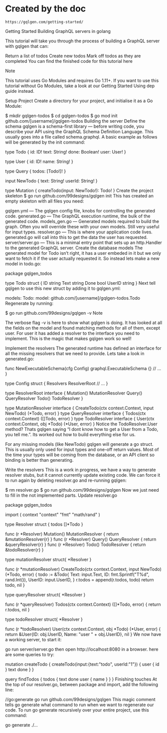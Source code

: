 # Created by the doc
    https://gqlgen.com/getting-started/

Getting Started
Building GraphQL servers in golang

This tutorial will take you through the process of building a GraphQL server with gqlgen that can:

Return a list of todos
Create new todos
Mark off todos as they are completed
You can find the finished code for this tutorial here

Note

This tutorial uses Go Modules and requires Go 1.11+. If you want to use this tutorial without Go Modules, take a look at our Getting Started Using dep guide instead.

Setup Project
Create a directory for your project, and initialise it as a Go Module:

$ mkdir gqlgen-todos
$ cd gqlgen-todos
$ go mod init github.com/[username]/gqlgen-todos
Building the server
Define the schema
gqlgen is a schema-first library — before writing code, you describe your API using the GraphQL Schema Definition Language. This usually goes into a file called schema.graphql. A basic example as follows will be generated by the init command:

type Todo {
  id: ID!
  text: String!
  done: Boolean!
  user: User!
}

type User {
  id: ID!
  name: String!
}

type Query {
  todos: [Todo!]!
}

input NewTodo {
  text: String!
  userId: String!
}

type Mutation {
  createTodo(input: NewTodo!): Todo!
}
Create the project skeleton
$ go run github.com/99designs/gqlgen init
This has created an empty skeleton with all files you need:

gqlgen.yml — The gqlgen config file, knobs for controlling the generated code.
generated.go — The GraphQL execution runtime, the bulk of the generated code.
models_gen.go — Generated models required to build the graph. Often you will override these with your own models. Still very useful for input types.
resolver.go — This is where your application code lives. generated.go will call into this to get the data the user has requested.
server/server.go — This is a minimal entry point that sets up an http.Handler to the generated GraphQL server.
Create the database models
The generated model for Todo isn’t right, it has a user embeded in it but we only want to fetch it if the user actually requested it. So instead lets make a new model in todo.go:

package gqlgen_todos

type Todo struct {
	ID     string
	Text   string
	Done   bool
	UserID string
}
Next tell gqlgen to use this new struct by adding it to gqlgen.yml:

models:
  Todo:
    model: github.com/[username]/gqlgen-todos.Todo
Regenerate by running:

$ go run github.com/99designs/gqlgen -v
Note

The verbose flag -v is here to show what gqlgen is doing. It has looked at all the fields on the model and found matching methods for all of them, except user. For user it has added a resolver to the interface you need to implement. This is the magic that makes gqlgen work so well!

Implement the resolvers
The generated runtime has defined an interface for all the missing resolvers that we need to provide. Lets take a look in generated.go:

func NewExecutableSchema(cfg Config) graphql.ExecutableSchema {}
	// ...
}

type Config struct {
	Resolvers  ResolverRoot
	// ...
}

type ResolverRoot interface {
	Mutation() MutationResolver
	Query() QueryResolver
	Todo() TodoResolver
}

type MutationResolver interface {
	CreateTodo(ctx context.Context, input NewTodo) (*Todo, error)
}
type QueryResolver interface {
	Todos(ctx context.Context) ([]Todo, error)
}
type TodoResolver interface {
	User(ctx context.Context, obj *Todo) (*User, error)
}
Notice the TodoResolver.User method? Thats gqlgen saying “I dont know how to get a User from a Todo, you tell me.”. Its worked out how to build everything else for us.

For any missing models (like NewTodo) gqlgen will generate a go struct. This is usually only used for input types and one-off return values. Most of the time your types will be coming from the database, or an API client so binding is better than generating.

Write the resolvers
This is a work in progress, we have a way to generate resolver stubs, but it cannot currently update existing code. We can force it to run again by deleting resolver.go and re-running gqlgen:

$ rm resolver.go
$ go run github.com/99designs/gqlgen
Now we just need to fill in the not implemented parts. Update resolver.go

package gqlgen_todos

import (
	context "context"
	"fmt"
	"math/rand"
)

type Resolver struct {
	todos []*Todo
}

func (r *Resolver) Mutation() MutationResolver {
	return &mutationResolver{r}
}
func (r *Resolver) Query() QueryResolver {
	return &queryResolver{r}
}
func (r *Resolver) Todo() TodoResolver {
	return &todoResolver{r}
}

type mutationResolver struct{ *Resolver }

func (r *mutationResolver) CreateTodo(ctx context.Context, input NewTodo) (*Todo, error) {
	todo := &Todo{
		Text:   input.Text,
		ID:     fmt.Sprintf("T%d", rand.Int()),
		UserID: input.UserID,
	}
	r.todos = append(r.todos, todo)
	return todo, nil
}

type queryResolver struct{ *Resolver }

func (r *queryResolver) Todos(ctx context.Context) ([]*Todo, error) {
	return r.todos, nil
}

type todoResolver struct{ *Resolver }

func (r *todoResolver) User(ctx context.Context, obj *Todo) (*User, error) {
	return &User{ID: obj.UserID, Name: "user " + obj.UserID}, nil
}
We now have a working server, to start it:

go run server/server.go
then open http://localhost:8080 in a browser. here are some queries to try:

mutation createTodo {
  createTodo(input:{text:"todo", userId:"1"}) {
    user {
      id
    }
    text
    done
  }
}

query findTodos {
  	todos {
      text
      done
      user {
        name
      }
    }
}
Finishing touches
At the top of our resolver.go, between package and import, add the following line:

//go:generate go run github.com/99designs/gqlgen
This magic comment tells go generate what command to run when we want to regenerate our code. To run go generate recursively over your entire project, use this command:

go generate ./...